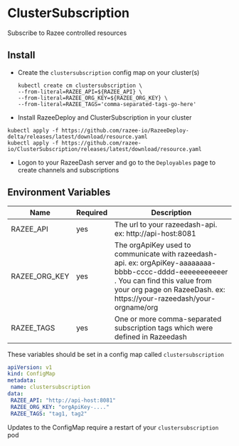 # ClusterSubscription

Subscribe to Razee controlled resources

## Install

- Create the `clustersubscription` config map on your cluster(s)

  ```shell
  kubectl create cm clustersubscription \
  --from-literal=RAZEE_API=${RAZEE_API} \
  --from-literal=RAZEE_ORG_KEY=${RAZEE_ORG_KEY} \
  --from-literal=RAZEE_TAGS='comma-separated-tags-go-here'
  ```

- Install RazeeDeploy and ClusterSubscription in your cluster

```shell
kubectl apply -f https://github.com/razee-io/RazeeDeploy-delta/releases/latest/download/resource.yaml
kubectl apply -f https://github.com/razee-io/ClusterSubscription/releases/latest/download/resource.yaml

```

- Logon to your RazeeDash server and go to the
`Deployables` page to create channels and subscriptions

## Environment Variables
<!--Markdownlint-disable MD034-->
<!--Markdownlint-disable MD013-->
| Name | Required | Description |
| ---- | -------- | ------------- |
| RAZEE_API           | yes | The url to your razeedash-api. ex: http://api-host:8081|
| RAZEE_ORG_KEY       | yes | The orgApiKey used to communicate with razeedash-api. ex: orgApiKey-aaaaaaaa-bbbb-cccc-dddd-eeeeeeeeeeer . You can find this value from your org page on RazeeDash. ex: https://your-razeedash/your-orgname/org|
| RAZEE_TAGS          | yes | One or more comma-separated subscription tags which were defined in Razeedash  |

These variables should be set in a config map called `clustersubscription`

```yaml
apiVersion: v1
kind: ConfigMap
metadata:
 name: clustersubscription
data:
 RAZEE_API: "http://api-host:8081"
 RAZEE_ORG_KEY: "orgApiKey-...."
 RAZEE_TAGS: "tag1, tag2"
```

Updates to the ConfigMap require a restart of your `clustersubscription` pod
